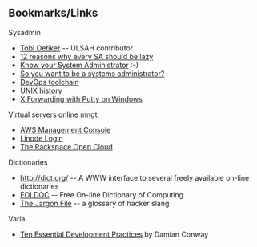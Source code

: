 ## Bookmarks/Links

Sysadmin

* [Tobi Oetiker](http://tobi.oetiker.ch/) -- ULSAH contributor
* [12 reasons why every SA should be lazy](http://www.thegeekstuff.com/2011/07/lazy-sysadmin/)
* [Know your System Administrator](http://www.gnu.org/fun/jokes/know.your.sysadmin.html) :-)
* [So you want to be a systems administrator?](http://silverwraith.com/blog/2011/07/so-you-want-to-be-a-systems-administrator/)
* [DevOps toolchain](http://dev2ops.squarespace.com/toolchain/)
* [UNIX history](http://www.bell-labs.com/history/unix/)
* [X Forwarding with Putty on Windows](http://www.math.umn.edu/systems_guide/putty_xwin32.html)

Virtual servers online mngt.

* [AWS Management Console](https://console.aws.amazon.com/console/home)
* [Linode Login](https://manager.linode.com/)
* [The Rackspace Open Cloud](https://mycloud.rackspace.com/)

Dictionaries

 * <http://dict.org/> -- A WWW interface to several freely available on-line dictionaries
 * [FOLDOC](http://foldoc.org/) -- Free On-line Dictionary of Computing
 * [The Jargon File](http://www.catb.org/jargon/) -- a glossary of hacker slang

Varia

* [Ten Essential Development Practices](http://www.perl.com/pub/2005/07/14/bestpractices.html) by Damian Conway

